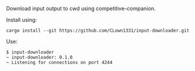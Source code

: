 Download input output to cwd using competitive-companion.

Install using:
```
cargo install --git https://github.com/CLown1331/input-downloader.git
```
Use:
```
$ input-downloader
~ input-downloader: 0.1.0
~ Listening for connections on port 4244
```